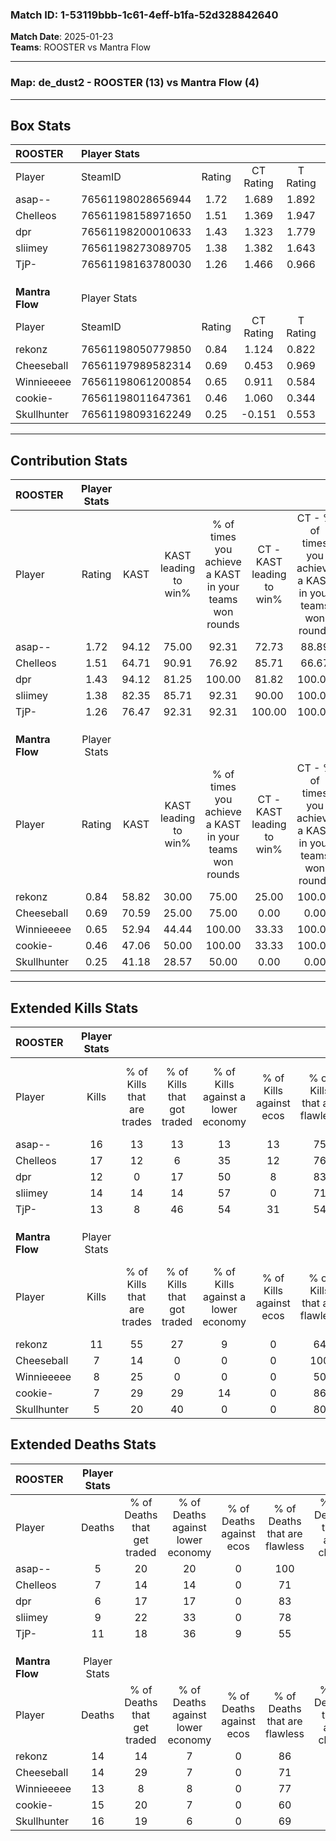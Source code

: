### Match ID: 1-53119bbb-1c61-4eff-b1fa-52d328842640  
**Match Date**: 2025-01-23  
**Teams**: ROOSTER vs Mantra Flow  

---  

### **Map**: de_dust2 - ROOSTER (13) vs Mantra Flow (4)  
---  

## Box Stats  

| **ROOSTER**     | Player Stats      |        |           |          |       |       |       |         |        |      |     |
| :- | :- | :-: | :-: | :-: | :-: | :-: | :-: | :-: | :-: | :-: | :-: |
| Player          | SteamID           | Rating | CT Rating | T Rating | KAST  |  ADR  | Kills | Assists | Deaths | K/D  | HS% |
| asap--          | 76561198028656944 |  1.72  |   1.689   |  1.892   | 94.12 | 88.4  |  16   |    5    |   5    | 3.20 | 50  |
| Chelleos        | 76561198158971650 |  1.51  |   1.369   |  1.947   | 64.71 | 101.0 |  17   |    1    |   7    | 2.43 | 29  |
| dpr             | 76561198200010633 |  1.43  |   1.323   |  1.779   | 94.12 | 70.6  |  12   |    5    |   6    | 2.00 | 75  |
| sliimey         | 76561198273089705 |  1.38  |   1.382   |  1.643   | 82.35 | 85.5  |  14   |    3    |   9    | 1.56 | 64  |
| TjP-            | 76561198163780030 |  1.26  |   1.466   |  0.966   | 76.47 | 85.2  |  13   |    8    |   11   | 1.18 | 61  |
|                 |                   |        |           |          |       |       |       |         |        |      |     |
|                 |                   |        |           |          |       |       |       |         |        |      |     |
|                 |                   |        |           |          |       |       |       |         |        |      |     |
| **Mantra Flow** | Player Stats      |        |           |          |       |       |       |         |        |      |     |
| Player          | SteamID           | Rating | CT Rating | T Rating | KAST  |  ADR  | Kills | Assists | Deaths | K/D  | HS% |
| rekonz          | 76561198050779850 |  0.84  |   1.124   |  0.822   | 58.82 | 67.5  |  11   |    3    |   14   | 0.79 | 36  |
| Cheeseball      | 76561197989582314 |  0.69  |   0.453   |  0.969   | 70.59 | 56.4  |   7   |    3    |   14   | 0.50 | 28  |
| Winnieeeee      | 76561198061200854 |  0.65  |   0.911   |  0.584   | 52.94 | 56.6  |   8   |    3    |   13   | 0.62 | 100 |
| cookie-         | 76561198011647361 |  0.46  |   1.060   |  0.344   | 47.06 | 47.5  |   7   |    3    |   15   | 0.47 | 28  |
| Skullhunter     | 76561198093162249 |  0.25  |  -0.151   |  0.553   | 41.18 | 39.2  |   5   |    2    |   16   | 0.31 | 40  |
---  

## Contribution Stats  

| **ROOSTER**     | Player Stats |       |                      |                                                        |                           |                                                             |                          |                                                            |
| :- | :-: | :-: | :-: | :-: | :-: | :-: | :-: | :-: |
| Player          |    Rating    | KAST  | KAST leading to win% | % of times you achieve a KAST in your teams won rounds | CT - KAST leading to win% | CT - % of times you achieve a KAST in your teams won rounds | T - KAST leading to win% | T - % of times you achieve a KAST in your teams won rounds |
| asap--          |     1.72     | 94.12 |        75.00         |                         92.31                          |           72.73           |                            88.89                            |          80.00           |                           100.00                           |
| Chelleos        |     1.51     | 64.71 |        90.91         |                         76.92                          |           85.71           |                            66.67                            |          100.00          |                           100.00                           |
| dpr             |     1.43     | 94.12 |        81.25         |                         100.00                         |           81.82           |                           100.00                            |          80.00           |                           100.00                           |
| sliimey         |     1.38     | 82.35 |        85.71         |                         92.31                          |           90.00           |                           100.00                            |          75.00           |                           75.00                            |
| TjP-            |     1.26     | 76.47 |        92.31         |                         92.31                          |          100.00           |                           100.00                            |          75.00           |                           75.00                            |
|                 |              |       |                      |                                                        |                           |                                                             |                          |                                                            |
|                 |              |       |                      |                                                        |                           |                                                             |                          |                                                            |
|                 |              |       |                      |                                                        |                           |                                                             |                          |                                                            |
| **Mantra Flow** | Player Stats |       |                      |                                                        |                           |                                                             |                          |                                                            |
| Player          |    Rating    | KAST  | KAST leading to win% | % of times you achieve a KAST in your teams won rounds | CT - KAST leading to win% | CT - % of times you achieve a KAST in your teams won rounds | T - KAST leading to win% | T - % of times you achieve a KAST in your teams won rounds |
| rekonz          |     0.84     | 58.82 |        30.00         |                         75.00                          |           25.00           |                           100.00                            |          33.33           |                           66.67                            |
| Cheeseball      |     0.69     | 70.59 |        25.00         |                         75.00                          |           0.00            |                            0.00                             |          30.00           |                           100.00                           |
| Winnieeeee      |     0.65     | 52.94 |        44.44         |                         100.00                         |           33.33           |                           100.00                            |          50.00           |                           100.00                           |
| cookie-         |     0.46     | 47.06 |        50.00         |                         100.00                         |           33.33           |                           100.00                            |          60.00           |                           100.00                           |
| Skullhunter     |     0.25     | 41.18 |        28.57         |                         50.00                          |           0.00            |                            0.00                             |          33.33           |                           66.67                            |
---  

## Extended Kills Stats  

| **ROOSTER**     | Player Stats |                            |                            |                                    |                         |                              |                                 |                                       |                    |           |
| :- | :-: | :-: | :-: | :-: | :-: | :-: | :-: | :-: | :-: | :-: |
| Player          |    Kills     | % of Kills that are trades | % of Kills that got traded | % of Kills against a lower economy | % of Kills against ecos | % of Kills that are flawless | % of Kills that are close duels | % of Kills that are assisted by flash | Pistol Round Kills | AWP Kills |
| asap--          |      16      |             13             |             13             |                 13                 |           13            |              75              |                6                |                  19                   |         3          |     0     |
| Chelleos        |      17      |             12             |             6              |                 35                 |           12            |              76              |                0                |                   0                   |         0          |    11     |
| dpr             |      12      |             0              |             17             |                 50                 |            8            |              83              |                0                |                   0                   |         3          |     0     |
| sliimey         |      14      |             14             |             14             |                 57                 |            0            |              71              |                7                |                   0                   |         2          |     0     |
| TjP-            |      13      |             8              |             46             |                 54                 |           31            |              54              |                0                |                   8                   |         1          |     0     |
|                 |              |                            |                            |                                    |                         |                              |                                 |                                       |                    |           |
|                 |              |                            |                            |                                    |                         |                              |                                 |                                       |                    |           |
|                 |              |                            |                            |                                    |                         |                              |                                 |                                       |                    |           |
| **Mantra Flow** | Player Stats |                            |                            |                                    |                         |                              |                                 |                                       |                    |           |
| Player          |    Kills     | % of Kills that are trades | % of Kills that got traded | % of Kills against a lower economy | % of Kills against ecos | % of Kills that are flawless | % of Kills that are close duels | % of Kills that are assisted by flash | Pistol Round Kills | AWP Kills |
| rekonz          |      11      |             55             |             27             |                 9                  |            0            |              64              |                0                |                   0                   |         1          |     4     |
| Cheeseball      |      7       |             14             |             0              |                 0                  |            0            |             100              |                0                |                   0                   |         0          |     0     |
| Winnieeeee      |      8       |             25             |             0              |                 0                  |            0            |              50              |               13                |                   0                   |         2          |     0     |
| cookie-         |      7       |             29             |             29             |                 14                 |            0            |              86              |                0                |                   0                   |         2          |     1     |
| Skullhunter     |      5       |             20             |             40             |                 0                  |            0            |              80              |                0                |                   0                   |         1          |     0     |
## Extended Deaths Stats  

| **ROOSTER**     | Player Stats |                             |                                   |                          |                               |                            |                           |               |
| :- | :-: | :-: | :-: | :-: | :-: | :-: | :-: | :-: |
| Player          |    Deaths    | % of Deaths that get traded | % of Deaths against lower economy | % of Deaths against ecos | % of Deaths that are flawless | % of Deaths that are close | % of Deaths while blinded | Deaths to AWP |
| asap--          |      5       |             20              |                20                 |            0             |              100              |             0              |             0             |       2       |
| Chelleos        |      7       |             14              |                14                 |            0             |              71               |             0              |             0             |       1       |
| dpr             |      6       |             17              |                17                 |            0             |              83               |             0              |             0             |       1       |
| sliimey         |      9       |             22              |                33                 |            0             |              78               |             0              |             0             |       1       |
| TjP-            |      11      |             18              |                36                 |            9             |              55               |             9              |             0             |       0       |
|                 |              |                             |                                   |                          |                               |                            |                           |               |
|                 |              |                             |                                   |                          |                               |                            |                           |               |
|                 |              |                             |                                   |                          |                               |                            |                           |               |
| **Mantra Flow** | Player Stats |                             |                                   |                          |                               |                            |                           |               |
| Player          |    Deaths    | % of Deaths that get traded | % of Deaths against lower economy | % of Deaths against ecos | % of Deaths that are flawless | % of Deaths that are close | % of Deaths while blinded | Deaths to AWP |
| rekonz          |      14      |             14              |                 7                 |            0             |              86               |             0              |             7             |       4       |
| Cheeseball      |      14      |             29              |                 7                 |            0             |              71               |             7              |             0             |       2       |
| Winnieeeee      |      13      |              8              |                 8                 |            0             |              77               |             0              |             8             |       1       |
| cookie-         |      15      |             20              |                 7                 |            0             |              60               |             7              |             7             |       3       |
| Skullhunter     |      16      |             19              |                 6                 |            0             |              69               |             0              |             6             |       1       |
